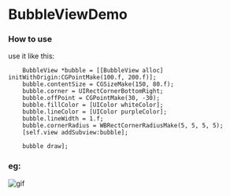 # BubbleViewDemo

### How to use

use it like this:

```
    BubbleView *bubble = [[BubbleView alloc] initWithOrigin:CGPointMake(100.f, 200.f)];
    bubble.contentSize = CGSizeMake(150, 80.f);
    bubble.corner = UIRectCornerBottomRight;
    bubble.offPoint = CGPointMake(30, -30);
    bubble.fillColor = [UIColor whiteColor];
    bubble.lineColor = [UIColor purpleColor];
    bubble.lineWidth = 1.f;
    bubble.cornerRadius = WBRectCornerRadiusMake(5, 5, 5, 5);
    [self.view addSubview:bubble];
    
    bubble draw];

```

### eg:

![gif](https://gitee.com/wangyingbo/PrivateImages/raw/master/2020//1.gif)



<!--

![top](https://gitee.com/wangyingbo/PrivateImages/raw/master/2021//20210722123636.png)

![right](https://gitee.com/wangyingbo/PrivateImages/raw/master/2021//20210722123935.png)

![bottom](https://gitee.com/wangyingbo/PrivateImages/raw/master/2021//20210722123652.png)

![left](https://gitee.com/wangyingbo/PrivateImages/raw/master/2021//20210722123701.png)

-->

